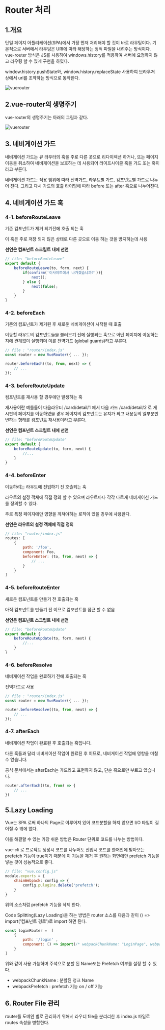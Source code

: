 # Router 처리
## 1.개요
단일 페이지 어플리케이션(SPA)에서 가장 먼저 처리해야 할 것이 바로 라우팅이다.
기본적으로 서버에서 라우팅은 URI에 따라 해당하는 정적 파일을 내려주는 방식이다. 
vue-router 방식은 JS를 사용하여 windows.history를 적용하여 서버에 요청하지 않고 라우팅 할 수 있게 구현을 하였다. 

window.history.pushState와, window.history.replaceState 사용하여 브라우저 상에서 url를 조작하는 방식으로 동작한다.

![vuerouter](https://user-images.githubusercontent.com/32254689/71607747-58fdd700-2bbf-11ea-90d9-08ba4c8fea72.png)

## 2.vue-router의 생명주기 

vue-router의 생명주기는 아래의 그림과 같다.

![vuerouter](https://t1.daumcdn.net/cfile/tistory/9957E4425C8523D333)


## 3. 네비게이션 가드
네비게이션 가드는 뷰 라우터의 훅을 주로 다른 곳으로 리다이렉션 하거나, 또는 페이지 이동을 취소하여 네비게이션을 보호하는 데 사용되어 라이프사이클 훅을 가드 또는 훅이라고 부른다.

네비게이션 가드는 적용 범위에 따라 전역가드, 라우트별 가드, 컴포넌트별 가드로 나누어 진다.
그리고 다시 가드의 호출 타이밍에 따라 before 또는 after 훅으로 나누어진다.  

## 4. 네비게이션 가드 훅
### 4-1. beforeRouteLeave
기존 컴포넌트가 제거 되기전에 호출 되는 훅

이 훅은 주로 저장 되지 않은 상태로 다른 곳으로 이동 하는 것을 방지하는데 사용

**선언은 컴포넌트 스크립트 내에 선언**

```js
// file: "beforeRouteLeave"
export default {
    beforeRouteLeave(to, form, next) {
        if(confirm('이사이트에서 나가겠습니까?')){
            next();
        } else {
            next(false);
        }
    }
}
```

### 4-2. beforeEach
기존의 컴포넌트가 제거된 후 새로운 네비게이션이 시작될 때 호출

이동할 라우트의 컴포넌트들을 불러오기 전에 실행되는 훅으로 어떤 페이지에 이동하는지에 관계없이 실행되며 이를 전역가드 (global guards)라고 부른다.

```js
// file : "router/index.js"
const router = new VueRouter({ ... });

router.beforeEach((to, from, next) => {
    // ...
});
```

### 4-3. beforeRouteUpdate
컴포넌트를 재사용 할 경우에만 발생하는 훅

재사용이란 예를들어 다음라우터 /card/detail/1 에서 다음 카드 /card/detail/2 로 게시판의 페이지를 이동하였을 경우 페이지의 컴포넌트는 유지가 되고 내용등의 일부분만 변하는 형태를 컴포넌트 재사용이라고 부른다.

**선언은 컴포넌트 스크립트 내에 선언**

```js
// file: "beforeRouteUpdate"
export default {
    beforeRouteUpdate(to, form, next) {
        //...
    }
}
```

### 4-4. beforeEnter
이동하려는 라우트에 진입하기 전 호출되는 훅

라우트의 설정 객체에 직접 정의 할 수 있으며 라우트마다 각각 다르게 네비게이션 가드를 정의할 수 있다.

주로 특정 페이지에만 영향을 끼쳐야하는 로직이 있을 경우에 사용한다. 

**선언은 라우트의 설정 객체에 직접 정의**
```js
// file: "router/index.js"
routes: [
    {
        path: '/foo',
        component: Foo,
        beforeEnter: (to, from, next) => {
            // ...
        }
    }
]
```

### 4-5. beforeRouteEnter
새로운 컴포넌트를 만들기 전 호출되는 훅

아직 컴포넌트를 만들기 전 이므로 컴포넌트를 접근 할 수 없음

**선언은 컴포넌트 스크립트 내에 선언**
```js
// file: "beforeRouteUpdate"
export default {
    beforeRouteUpdate(to, form, next) {
        //...
    }
}
```

### 4-6. beforeResolve
네비게이션 작업을 완료하기 전에 호출되는 훅

전역가드로 사용
```js
// file : "router/index.js"
const router = new VueRouter({ ... });

router.beforeResolve((to, from, next) => {
    // ...
});
```

### 4-7. afterEach
네비게이션 작업이 완료된 후 호출되는 훅입니다.

다른 훅들과 달리 네비게이션 작업이 완료된 후 이므로, 네비게이션 작업에 영향을 미칠 수 없습니다.

공식 문서에서는 afterEach는 가드라고 표현하지 않고, 단순 훅으로만 부르고 있습니다.

```js
router.afterEach((to, from) => {
    // ...
})
```


## 5.Lazy Loading
Vue는 SPA 로써 하나의 Page로 이루어져 있어 코드분할을 하지 않으면 I/O 타임이 길어질 수 밖에 없다. 

이를 해결할 수 있는 가장 쉬운 방법은 Router 단위로 코드를 나누는 방법이다.

vue-cli 로 프로젝트 생성시 코드를 나누어도 진입시 코드를 한꺼번에 받아오는 prefetch 기능이 true이기 때문에 이 기능을 제거 후 원하는 화면에만 prefetch 기능을 넣는 것이 성능적으로 좋다. 

```js
// file: "vue.config.js"
module.exports = {
    chainWebpack: config => {
        config.pulugins.delete('prefetch');
    }
}
```

위의 소스처럼 prefetch 기능을 삭제 한다. 

Code Splitting(Lazy Loading)을 하는 방법은 router 소스를 다음과 같이 () => import('컴포넌트 경로')로 import 하면 된다. 

```js
const loginRouter =  [
    {
        path: '/login' ,
        component: () => import(/* webpackChunkName: "LoginPage", webpackPrefetch:true */ "Component 경로")
    }
]
```

위와 같이 사용 가능하며 주석으로 분할 된 Name또는 Prefetch 여부를 설정 할 수 있다.

- webpackChunkName : 분할된 청크 Name
- webpackPrefetch : prefetch 기능 on / off 기능 

## 6. Router File 관리
router를 도메인 별로 관리하기 위해서 라우터 file을 분리리한 후 index.js 파일로 routes 속성을 병합한다.
